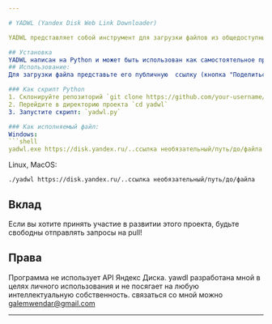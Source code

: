 ```yaml
---

# YADWL (Yandex Disk Web Link Downloader)

YADWL представляет собой инструмент для загрузки файлов из общедоступных ссылок на Яндекс Диск.

## Установка
YADWL написан на Python и может быть использован как самостоятельное приложение или встроенный модуль. Вот базовые инструкции для обоих случаев:
## Использование:
Для загрузки файла представьте его публичную  ссылку (кнопка "Поделиться") следующим образом:

### Как скрипт Python
1. Склонируйте репозиторий `git clone https://github.com/your-username/yadwl.git`
2. Перейдите в директорию проекта `cd yadwl`
3. Запустите скрипт: `yadwl.py`

### Как исполняемый файл:
Windows:
```shell
yadwl.exe https://disk.yandex.ru/..ссылка необязательный/путь/до/файла
```
Linux, MacOS:
```shell
./yadwl https://disk.yandex.ru/..ссылка необязательный/путь/до/файла
```

## Вклад

Если вы хотите принять участие в развитии этого проекта, будьте свободны отправлять запросы на pull!
## Права

Программа не использует API Яндекс Диска. yawdl разработана мной в целях личного использования и не посягает на любую интеллектуальную собственность.
связаться со мной можно 
galemwendar@gmail.com

---
```

